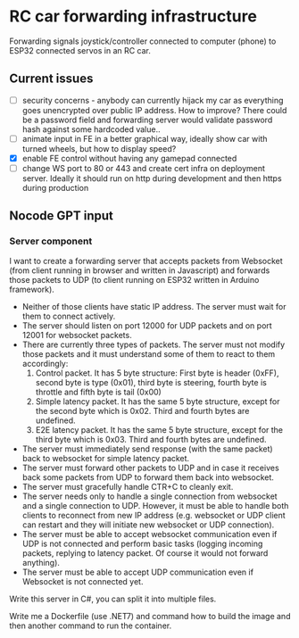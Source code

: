 # RC car forwarding infrastructure
Forwarding signals joystick/controller connected to computer (phone) to ESP32 connected servos in an RC car.

## Current issues
- [ ] security concerns - anybody can currently hijack my car as everything goes unencrypted over public IP address. How to improve? There could be a password field and forwarding server would validate password hash against some hardcoded value..
- [ ] animate input in FE in a better graphical way, ideally show car with turned wheels, but how to display speed?
- [x] enable FE control without having any gamepad connected
- [ ] change WS port to 80 or 443 and create cert infra on deployment server. Ideally it should run on http during development and then https during production

## Nocode GPT input
### Server component
I want to create a forwarding server that accepts packets from Websocket (from client running in browser and written in Javascript) and forwards those packets to UDP (to client running on ESP32 written in Arduino framework).
- Neither of those clients have static IP address. The server must wait for them to connect actively.
- The server should listen on port 12000 for UDP packets and on port 12001 for websocket packets.
- There are currently three types of packets. The server must not modify those packets and it must understand some of them to react to them accordingly:
   1. Control packet. It has 5 byte structure: First byte is header (0xFF), second byte is type (0x01), third byte is steering, fourth byte is throttle and fifth byte is tail (0x00)
   2. Simple latency packet. It has the same 5 byte structure, except for the second byte which is 0x02. Third and fourth bytes are undefined.
   3. E2E latency packet. It has the same 5 byte structure, except for the third byte which is 0x03. Third and fourth bytes are undefined.
- The server must immediately send response (with the same packet) back to websocket for simple latency packet.
- The server must forward other packets to UDP and in case it receives back some packets from UDP to forward them back into websocket.
- The server must gracefully handle CTR+C to cleanly exit.
- The server needs only to handle a single connection from websocket and a single connection to UDP. However, it must be able to handle both clients to reconnect from new IP address (e.g. websocket or UDP client can restart and they will initiate new websocket or UDP connection).
- The server must be able to accept websocket communication even if UDP is not connected and perform basic tasks (logging incoming packets, replying to latency packet. Of course it would not forward anything).
- The server must be able to accept UDP communication even if Websocket is not connected yet.

Write this server in C#, you can split it into multiple files.

Write me a Dockerfile (use .NET7) and command how to build the image and then another command to run the container.
